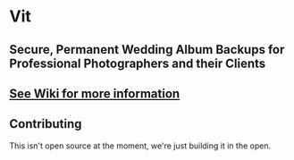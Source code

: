 # Vit

## Secure, Permanent Wedding Album Backups for Professional Photographers and their Clients

## [See Wiki for more information](https://github.com/vit-backups/vit/wiki)

## Contributing

This isn't open source at the moment, we're just building it in the open.
